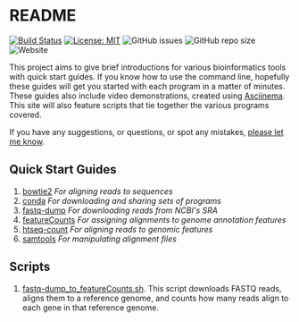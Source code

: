 # README

[![Build Status](https://travis-ci.com/rnnh/bioinfo-notebook.svg?branch=master)](https://travis-ci.com/rnnh/bioinfo-notebook)
[![License: MIT](https://img.shields.io/badge/License-MIT-yellow.svg)](https://opensource.org/licenses/MIT)
![GitHub issues](https://img.shields.io/github/issues/rnnh/bioinfo-notebook)
![GitHub repo size](https://img.shields.io/github/repo-size/rnnh/bioinfo-notebook)
![Website](https://img.shields.io/website?url=https%3A%2F%2Frnnh.github.io%2Fbioinfo-notebook)

This project aims to give brief introductions for various bioinformatics tools with quick start guides. If you know how to use the command line, hopefully these guides will get you started with each program in a matter of minutes. These guides also include video demonstrations, created using [Asciinema](https://asciinema.org/~rnnh). This site will also feature scripts that tie together the various programs covered.

If you have any suggestions, or questions, or spot any mistakes, [please let me know](https://github.com/rnnh/bioinfo-notebook/issues).

## Quick Start Guides

1. [bowtie2](docs/bowtie2.md) *For aligning reads to sequences*
2. [conda](docs/conda.md) *For downloading and sharing sets of programs*
3. [fastq-dump](docs/fastq-dump.md) *For downloading reads from NCBI's SRA*
4. [featureCounts](docs/featureCounts.md) *For assigning alignments to genome annotation features*
5. [htseq-count](docs/htseq-count.md) *For aligning reads to genomic features*
6. [samtools](docs/samtools.md) *For manipulating alignment files*

## Scripts

1. [fastq-dump_to_featureCounts.sh](docs/fastq-dump_to_featureCounts.md). This script downloads FASTQ reads, aligns them to a reference genome, and counts how many reads align to each gene in that reference genome.
